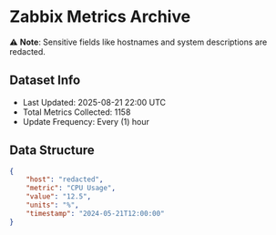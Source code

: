 # Zabbix Metrics Archive

⚠️ **Note**: Sensitive fields like hostnames and system descriptions are redacted.

## Dataset Info
- Last Updated: 2025-08-21 22:00 UTC
- Total Metrics Collected: 1158
- Update Frequency: Every (1) hour

## Data Structure
```json
{
    "host": "redacted",
    "metric": "CPU Usage",
    "value": "12.5",
    "units": "%",
    "timestamp": "2024-05-21T12:00:00"
}
```

